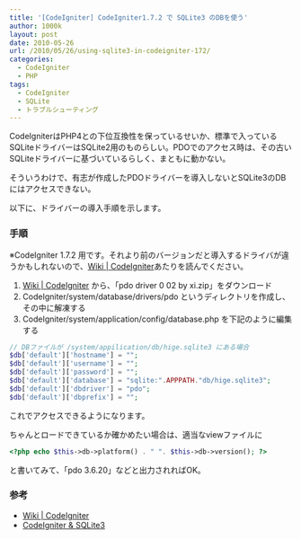 ```yaml
---
title: '[CodeIgniter] CodeIgniter1.7.2 で SQLite3 のDBを使う'
author: 1000k
layout: post
date: 2010-05-26
url: /2010/05/26/using-sqlite3-in-codeigniter-172/
categories:
  - CodeIgniter
  - PHP
tags:
  - CodeIgniter
  - SQLite
  - トラブルシューティング
---
```

CodeIgniterはPHP4との下位互換性を保っているせいか、標準で入っているSQLiteドライバーはSQLite2用のものらしい。PDOでのアクセス時は、その古いSQLiteドライバーに基づいているらしく、まともに動かない。

そういうわけで、有志が作成したPDOドライバーを導入しないとSQLite3のDBにはアクセスできない。

以下に、ドライバーの導入手順を示します。

### 手順

※CodeIgniter 1.7.2 用です。それより前のバージョンだと導入するドライバが違うかもしれないので、[Wiki | CodeIgniter](http://codeigniter.com/wiki/PDO_SQLite3/)あたりを読んでください。

  1. [Wiki | CodeIgniter](http://codeigniter.com/wiki/PDO_SQLite3/) から、「pdo driver 0 02 by xi.zip」をダウンロード
  2. CodeIgniter/system/database/drivers/pdo というディレクトリを作成し、その中に解凍する
  3. CodeIgniter/system/application/config/database.php を下記のように編集する

```php
// DBファイルが /system/appilication/db/hige.sqlite3 にある場合
$db['default']['hostname'] = "";
$db['default']['username'] = "";
$db['default']['password'] = "";
$db['default']['database'] = "sqlite:".APPPATH."db/hige.sqlite3";
$db['default']['dbdriver'] = "pdo";
$db['default']['dbprefix'] = "";
```


これでアクセスできるようになります。

ちゃんとロードできているか確かめたい場合は、適当なviewファイルに

```php
<?php echo $this->db->platform() . " ". $this->db->version(); ?>
```


と書いてみて、「pdo 3.6.20」などと出力されればOK。

### 参考

  * [Wiki | CodeIgniter](http://codeigniter.com/wiki/PDO_SQLite3/)
  * [CodeIgniter & SQLite3](http://blog.trevorbramble.com/past/2009/9/20/codeigniter_sqlite3/)